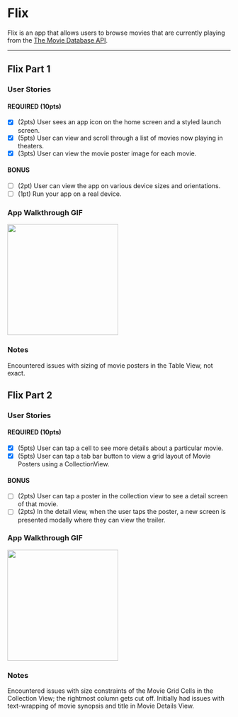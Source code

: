 # Flix

Flix is an app that allows users to browse movies that are currently playing from the [The Movie Database API](http://docs.themoviedb.apiary.io/#).
 
---

## Flix Part 1

### User Stories

#### REQUIRED (10pts)
- [x] (2pts) User sees an app icon on the home screen and a styled launch screen.
- [x] (5pts) User can view and scroll through a list of movies now playing in theaters.
- [x] (3pts) User can view the movie poster image for each movie.

#### BONUS
- [ ] (2pt) User can view the app on various device sizes and orientations.
- [ ] (1pt) Run your app on a real device.

### App Walkthrough GIF
<img src="http://g.recordit.co/FQbthDrhhD.gif" width=250><br>

### Notes
Encountered issues with sizing of movie posters in the Table View, not exact.

## Flix Part 2

### User Stories

#### REQUIRED (10pts)
- [x] (5pts) User can tap a cell to see more details about a particular movie.
- [x] (5pts) User can tap a tab bar button to view a grid layout of Movie Posters using a CollectionView.

#### BONUS
- [ ] (2pts) User can tap a poster in the collection view to see a detail screen of that movie.
- [ ] (2pts) In the detail view, when the user taps the poster, a new screen is presented modally where they can view the trailer.

### App Walkthrough GIF

<img src="http://g.recordit.co/s5HO8ogwIf.gif" width=250><br>

### Notes
Encountered issues with size constraints of the Movie Grid Cells in the Collection View; the rightmost column gets cut off.
Initially had issues with text-wrapping of movie synopsis and title in Movie Details View.
